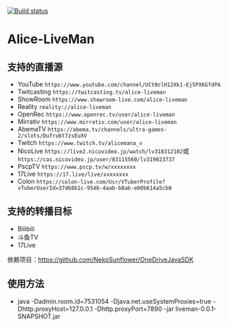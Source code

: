 [![Build status](https://ci.appveyor.com/api/projects/status/8e7rkexflv8o359g/branch/master?svg=true)](https://ci.appveyor.com/project/NekoSunflower/alice-liveman/branch/master)
# Alice-LiveMan
## 支持的直播源
+ YouTube `https://www.youtube.com/channel/UCt0clH12Xk1-Ej5PXKGfdPA`
+ Twitcasting `https://twitcasting.tv/alice-liveman`
+ ShowRoom `https://www.showroom-live.com/alice-liveman`
+ Reality `reality://alice-liveman`
+ OpenRec `https://www.openrec.tv/user/alice-liveman`
+ Mirrativ `https://www.mirrativ.com/user/alice-liveman`
+ AbemaTV `https://abema.tv/channels/ultra-games-2/slots/Dufru6t7zsEuXV`
+ Twitch `https://www.twitch.tv/alicemana_v`
+ NicoLive `https://live2.nicovideo.jp/watch/lv318312102`或 `https://cas.nicovideo.jp/user/83115560/lv319023737`
+ PscpTV `https://www.pscp.tv/w/xxxxxxxx`
+ 17Live `https://17.live/live/xxxxxxxx`
+ Colon `https://colon-live.com/Usr/VTuberProfile?vTuberUserId=37d68b1c-954b-4aab-b8ab-e00b614a5cb0`

## 支持的转播目标
+ Bilibili
+ 斗鱼TV
+ 17Live

依赖项目：https://github.com/NekoSunflower/OneDriveJavaSDK

## 使用方法
* java -Dadmin.room.id=7531054 -Djava.net.useSystemProxies=true -Dhttp.proxyHost=127.0.0.1 -Dhttp.proxyPort=7890 -jar liveman-0.0.1-SNAPSHOT.jar 